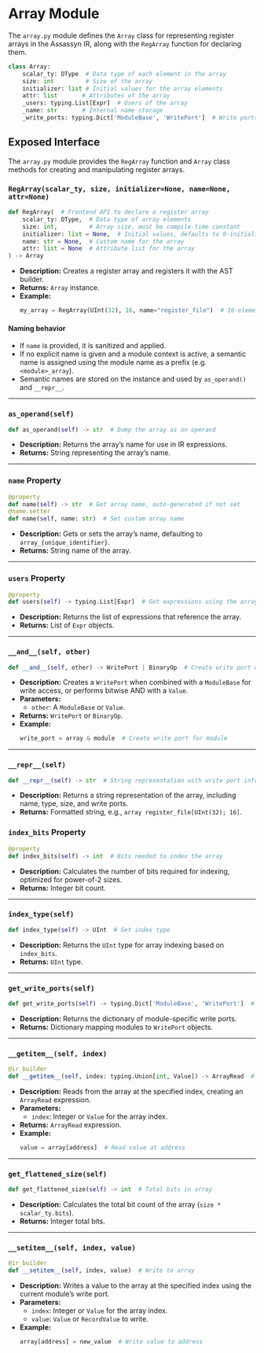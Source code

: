 # Array Module
The `array.py` module defines the `Array` class for representing register arrays in the Assassyn IR, along with the `RegArray` function for declaring them.

```python
class Array:
    scalar_ty: DType  # Data type of each element in the array
    size: int         # Size of the array
    initializer: list # Initial values for the array elements
    attr: list       # Attributes of the array
    _users: typing.List[Expr]  # Users of the array
    _name: str       # Internal name storage
    _write_ports: typing.Dict['ModuleBase', 'WritePort']  # Write ports for this array
```

## Exposed Interface
The `array.py` module provides the `RegArray` function and `Array` class methods for creating and manipulating register arrays.

### `RegArray(scalar_ty, size, initializer=None, name=None, attr=None)`
```python
def RegArray(  # Frontend API to declare a register array
    scalar_ty: DType,  # Data type of array elements
    size: int,         # Array size, must be compile-time constant
    initializer: list = None,  # Initial values, defaults to 0-initialized
    name: str = None,  # Custom name for the array
    attr: list = None  # Attribute list for the array
) -> Array
```
- **Description:** Creates a register array and registers it with the AST builder.
- **Returns:** `Array` instance.
- **Example:**
  ```python
  my_array = RegArray(UInt(32), 16, name="register_file")  # 16-element array of 32-bit uints
  ```

#### Naming behavior
- If `name` is provided, it is sanitized and applied.
- If no explicit name is given and a module context is active, a semantic name is assigned using the module name as a prefix (e.g. `<module>_array`).
- Semantic names are stored on the instance and used by `as_operand()` and `__repr__`.

-------

### `as_operand(self)`
```python
def as_operand(self) -> str  # Dump the array as an operand
```
- **Description:** Returns the array’s name for use in IR expressions.
- **Returns:** String representing the array’s name.

-------

### `name` Property
```python
@property
def name(self) -> str  # Get array name, auto-generated if not set
@name.setter
def name(self, name: str)  # Set custom array name
```
- **Description:** Gets or sets the array’s name, defaulting to `array_{unique_identifier}`.
- **Returns:** String name of the array.

-------

### `users` Property
```python
@property
def users(self) -> typing.List[Expr]  # Get expressions using the array
```
- **Description:** Returns the list of expressions that reference the array.
- **Returns:** List of `Expr` objects.

-------

### `__and__(self, other)`
```python
def __and__(self, other) -> WritePort | BinaryOp  # Create write port or perform bitwise AND
```
- **Description:** Creates a `WritePort` when combined with a `ModuleBase` for write access, or performs bitwise AND with a `Value`.
- **Parameters:**
  - `other`: A `ModuleBase` or `Value`.
- **Returns:** `WritePort` or `BinaryOp`.
- **Example:**
  ```python
  write_port = array & module  # Create write port for module
  ```

-------

### `__repr__(self)`
```python
def __repr__(self) -> str  # String representation with write port info
```
- **Description:** Returns a string representation of the array, including name, type, size, and write ports.
- **Returns:** Formatted string, e.g., `array register_file[UInt(32); 16]`.



### `index_bits` Property
```python
@property
def index_bits(self) -> int  # Bits needed to index the array
```
- **Description:** Calculates the number of bits required for indexing, optimized for power-of-2 sizes.
- **Returns:** Integer bit count.

-------

### `index_type(self)`
```python
def index_type(self) -> UInt  # Get index type
```
- **Description:** Returns the `UInt` type for array indexing based on `index_bits`.
- **Returns:** `UInt` type.

-------

### `get_write_ports(self)`
```python
def get_write_ports(self) -> typing.Dict['ModuleBase', 'WritePort']  # Get write ports
```
- **Description:** Returns the dictionary of module-specific write ports.
- **Returns:** Dictionary mapping modules to `WritePort` objects.

-------

### `__getitem__(self, index)`
```python
@ir_builder
def __getitem__(self, index: typing.Union[int, Value]) -> ArrayRead  # Read from array
```
- **Description:** Reads from the array at the specified index, creating an `ArrayRead` expression.
- **Parameters:**
  - `index`: Integer or `Value` for the array index.
- **Returns:** `ArrayRead` expression.
- **Example:**
  ```python
  value = array[address]  # Read value at address
  ```

-------

### `get_flattened_size(self)`
```python
def get_flattened_size(self) -> int  # Total bits in array
```
- **Description:** Calculates the total bit count of the array (`size * scalar_ty.bits`).
- **Returns:** Integer total bits.

-------

### `__setitem__(self, index, value)`
```python
@ir_builder
def __setitem__(self, index, value)  # Write to array
```
- **Description:** Writes a value to the array at the specified index using the current module’s write port.
- **Parameters:**
  - `index`: Integer or `Value` for the array index.
  - `value`: `Value` or `RecordValue` to write.
- **Example:**
  ```python
  array[address] = new_value  # Write value to address
  ```